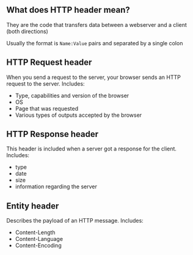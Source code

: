 ## What does HTTP header mean?
They are the code that transfers data between a webserver and a client (both directions)

Usually the format is `Name:Value` pairs and separated by a single colon

## HTTP Request header
When you send a request to the server, your browser sends an HTTP request to the server. Includes:
- Type, capabilities and version of the browser
- OS
- Page that was requested
- Various types of outputs accepted by the browser

## HTTP Response header
This header is included when a server got a response for the client. Includes:
- type
- date
- size
- information regarding the server

## Entity header
Describes the payload of an HTTP message. Includes:
- Content-Length
- Content-Language
- Content-Encoding

    